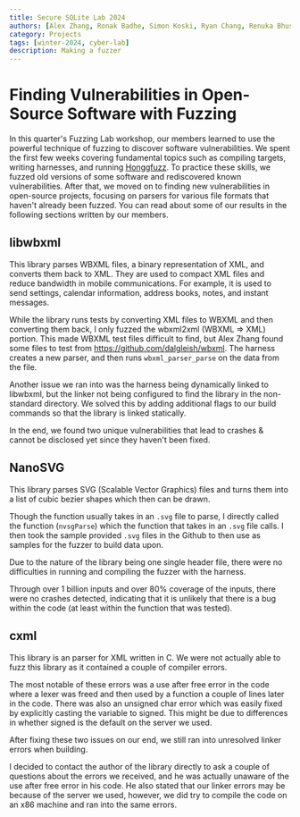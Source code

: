 ```yaml
---
title: Secure SQLite Lab 2024
authors: [Alex Zhang, Ronak Badhe, Simon Koski, Ryan Chang, Renuka Bhusari]
category: Projects
tags: [winter-2024, cyber-lab]
description: Making a fuzzer
---
```


# Finding Vulnerabilities in Open-Source Software with Fuzzing

In this quarter's Fuzzing Lab workshop, our members learned to use the powerful technique of fuzzing to discover software vulnerabilities. We spent the first few weeks covering fundamental topics such as compiling targets, writing harnesses, and running [Honggfuzz](https://honggfuzz.dev/). To practice these skills, we fuzzed old versions of some software and rediscovered known vulnerabilities. After that, we moved on to finding new vulnerabilities in open-source projects, focusing on parsers for various file formats that haven't already been fuzzed. You can read about some of our results in the following sections written by our members.

## libwbxml

This library parses WBXML files, a binary representation of XML, and converts them back to XML. They are used to compact XML files and reduce bandwidth in mobile communications. For example, it is used to send settings, calendar information, address books, notes, and instant messages.

While the library runs tests by converting XML files to WBXML and then converting them back, I only fuzzed the wbxml2xml (WBXML => XML) portion. This made WBXML test files difficult to find, but Alex Zhang found some files to test from https://github.com/dalgleish/wbxml. The harness creates a new parser, and then runs `wbxml_parser_parse` on the data from the file.

Another issue we ran into was the harness being dynamically linked to libwbxml, but the linker not being configured to find the library in the non-standard directory. We solved this by adding additional flags to our build commands so that the library is linked statically.

In the end, we found two unique vulnerabilities that lead to crashes & cannot be disclosed yet since they haven't been fixed.

## NanoSVG

This library parses SVG (Scalable Vector Graphics) files and turns them into a list of cubic bezier shapes which then can be drawn.

Though the function usually takes in an `.svg` file to parse, I directly called the function (`nvsgParse`) which the function that takes in an `.svg` file calls. I then took the sample provided `.svg` files in the Github to then use as samples for the fuzzer to build data upon.

Due to the nature of the library being one single header file, there were no difficulties in running and compiling the fuzzer with the harness.

Through over 1 billion inputs and over 80% coverage of the inputs, there were no crashes detected, indicating that it is unlikely that there is a bug within the code (at least within the function that was tested).


## cxml

This library is an parser for XML written in C. We were not actually able to fuzz this library as it contained a couple of compiler errors.

The most notable of these errors was a use after free error in the code where a lexer was freed and then used by a function a couple of lines later in the code. There was also an unsigned char error which was easily fixed by explicitly casting the variable to signed. This might be due to differences in whether signed is the default on the server we used.

After fixing these two issues on our end, we still ran into unresolved linker errors when building.

I decided to contact the author of the library directly to ask a couple of questions about the errors we received, and he was actually unaware of the use after free error in his code. He also stated that our linker errors may be because of the server we used, however, we did try to compile the code on an x86 machine and ran into the same errors.
